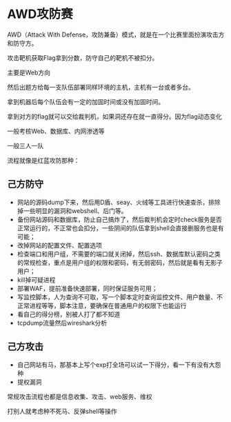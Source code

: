 # AWD攻防赛



AWD（Attack With Defense，攻防兼备）模式，就是在一个比赛里面扮演攻击方和防守方。

攻击靶机获取Flag拿到分数，防守自己的靶机不被扣分。



主要是Web方向

然后出题方给每一支队伍部署同样环境的主机，主机有一台或者多台。

拿到机器后每个队伍会有一定的加固时间或没有加固时间。

拿到对方的flag就可以交给裁判机，如果洞还存在就一直得分。因为flag动态变化



一般考核Web、数据库、内网渗透等



一般三人一队





流程就像是红蓝攻防那种：

## 己方防守

- 网站的源码dump下来，然后用D盾、seay、火绒等工具进行快速查杀，排除掉一些明显的漏洞和webshell、后门等。
- 备份网站源码和数据库，防止自己搞炸了，然后裁判机会定时check服务是否正常运行的，不正常也会扣分，一些阴间的队伍拿到shell会直接删服务也是有可能；
- 改掉网站的配置文件、配置选项
- 检查端口和用户组，不需要的端口就关闭掉，然后ssh、数据库默认密码之类的常规检查，重点是用户组的权限和密码，有无弱密码，然后就是看有无影子用户；
- kill掉可疑进程
- 部署WAF，提前准备快速部署，同时保证服务可用；
- 写监控脚本，人为查询不可取，写一个脚本定时查询监控文件、用户数量、不正常进程等等，脚本注意，要确保在普通用户的权限下也能运行
- 看自己的得分榜，别被人打了都不知道
- tcpdump流量然后wireshark分析





## 己方攻击

- 自己网站有马，那基本上写个exp打全场可以试一下得分，看一下有没有大怨种
- 提权漏洞



常规攻击流程也都是信息收集、攻击、web服务、维权







打别人就考虑种不死马、反弹shell等操作